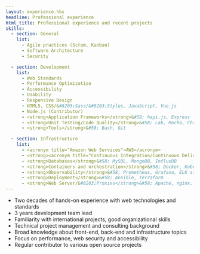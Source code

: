 ```yaml
---
layout: experience.hbs
headline: Professional experience
html_title: Professional experience and recent projects
skills:
  - section: General
    list:
      - Agile practices (Scrum, Kanban)
      - Software Architecture
      - Security

  - section: Development
    list:
      - Web Standards
      - Performance Optimization
      - Accessibility
      - Usability
      - Responsive Design
      - HTML5, CSS/&#8203;Sass/&#8203;Stylus, JavaScript, Vue.js
      - Node.js (Contributor)
      - <strong>Application Frameworks</strong>&#58; hapi.js, Express
      - <strong>Unit Testing/Code Quality</strong>&#58; Lab, Mocha, Chai, Jest, ESLint
      - <strong>Tools</strong>&#58; Bash, Git

  - section: Infrastructure
    list:
      - <acronym title="Amazon Web Services">AWS</acronym>
      - <strong><acronym title="Continuous Integration/Continuous Delivery">CI/CD</acronym></strong>&#58; GitLab, Travis CI, CircleCI, Codeship, Jenkins
      - <strong>Databases</strong>&#58; MySQL, MongoDB, InfluxDB
      - <strong>Containers and orchestration</strong>&#58; Docker, Kubernetes, Helm
      - <strong>Observability</strong>&#58; Prometheus, Grafana, ELK stack (ElasticSearch, Logstash, Kibana)
      - <strong>Deployment</strong>&#58; Ansible, Terraform
      - <strong>Web Server/&#8203;Proxies</strong>&#58; Apache, nginx, Tr&aelig;fik
---
```


- Two decades of hands-on experience with web technologies and standards
- 3 years development team lead
- Familiarity with international projects, good organizational skills
- Technical project management and consulting background
- Broad knowledge about front-end, back-end and infrastructure topics
- Focus on performance, web security and accessibility
- Regular contributor to various open source projects
